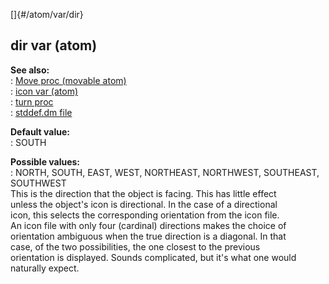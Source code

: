 []{#/atom/var/dir}    
## dir var (atom)    
**See also:**    
:   [Move proc (movable atom)](ref/atom/movable/proc/Move)    
:   [icon var (atom)](ref/atom/var/icon)    
:   [turn proc](ref/proc/turn)    
:   [stddef.dm file](ref/%7B%7Bappendix%7D%7D/stddef%2edm)    
<!-- -->    
**Default value:**    
:   SOUTH    
<!-- -->    
**Possible values:**    
:   NORTH, SOUTH, EAST, WEST, NORTHEAST, NORTHWEST, SOUTHEAST, SOUTHWEST    
This is the direction that the object is facing. This has little effect    
unless the object\'s icon is directional. In the case of a directional    
icon, this selects the corresponding orientation from the icon file.    
An icon file with only four (cardinal) directions makes the choice of    
orientation ambiguous when the true direction is a diagonal. In that    
case, of the two possibilities, the one closest to the previous    
orientation is displayed. Sounds complicated, but it\'s what one would    
naturally expect.  